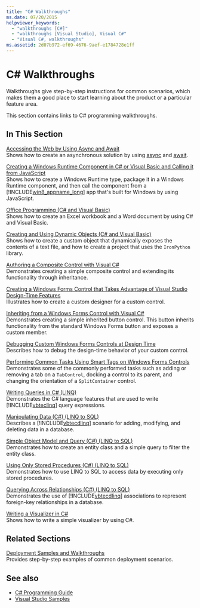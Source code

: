 ```yaml
---
title: "C# Walkthroughs"
ms.date: 07/20/2015
helpviewer_keywords: 
  - "walkthroughs [C#]"
  - "walkthroughs [Visual Studio], Visual C#"
  - "Visual C#, walkthroughs"
ms.assetid: 2d07b972-ef69-4676-9aef-e1784728e1ff
---
```

# C# Walkthroughs
Walkthroughs give step-by-step instructions for common scenarios, which makes them a good place to start learning about the product or a particular feature area.  
  
 This section contains links to C# programming walkthroughs.  
  
## In This Section  

 [Accessing the Web by Using Async and Await](./programming-guide/concepts/async/walkthrough-accessing-the-web-by-using-async-and-await.md)  
 Shows how to create an asynchronous solution by using [async](./language-reference/keywords/async.md) and [await](./language-reference/operators/await.md).  
  
 [Creating a Windows Runtime Component in C# or Visual Basic and Calling it from JavaScript](/windows/uwp/winrt-components/walkthrough-creating-a-simple-windows-runtime-component-and-calling-it-from-javascript)  
 Shows how to create a Windows Runtime type, package it in a Windows Runtime component, and then call the component from a [!INCLUDE[win8_appname_long](~/includes/win8-appname-long-md.md)] app that's built for Windows by using JavaScript.  
  
 [Office Programming (C# and Visual Basic)](./programming-guide/interop/walkthrough-office-programming.md)  
 Shows how to create an Excel workbook and a Word document by using C# and Visual Basic.  
  
 [Creating and Using Dynamic Objects (C# and Visual Basic)](./programming-guide/types/walkthrough-creating-and-using-dynamic-objects.md)  
 Shows how to create a custom object that dynamically exposes the contents of a text file, and how to create a project that uses the `IronPython` library.  
   
 [Authoring a Composite Control with Visual C#](../framework/winforms/controls/walkthrough-authoring-a-composite-control-with-visual-csharp.md)  
 Demonstrates creating a simple composite control and extending its functionality through inheritance.  
  
 [Creating a Windows Forms Control that Takes Advantage of Visual Studio Design-Time Features](../framework/winforms/controls/creating-a-wf-control-design-time-features.md)  
 Illustrates how to create a custom designer for a custom control.  
  
 [Inheriting from a Windows Forms Control with Visual C#](../framework/winforms/controls/walkthrough-inheriting-from-a-windows-forms-control-with-visual-csharp.md)  
 Demonstrates creating a simple inherited button control. This button inherits functionality from the standard Windows Forms button and exposes a custom member.  
  
 [Debugging Custom Windows Forms Controls at Design Time](../framework/winforms/controls/walkthrough-debugging-custom-windows-forms-controls-at-design-time.md)  
 Describes how to debug the design-time behavior of your custom control.

 [Performing Common Tasks Using Smart Tags on Windows Forms Controls](../framework/winforms/controls/performing-common-tasks-using-smart-tags-on-wf-controls.md)  
 Demonstrates some of the commonly performed tasks such as adding or removing a tab on a `TabControl`, docking a control to its parent, and changing the orientation of a `SplitContainer` control.  
  
 [Writing Queries in C# (LINQ)](./programming-guide/concepts/linq/walkthrough-writing-queries-linq.md)  
 Demonstrates the C# language features that are used to write [!INCLUDE[vbteclinq](~/includes/vbteclinq-md.md)] query expressions.  
  
 [Manipulating Data (C#) (LINQ to SQL)](../framework/data/adonet/sql/linq/walkthrough-manipulating-data-csharp.md)  
 Describes a [!INCLUDE[vbtecdlinq](~/includes/vbtecdlinq-md.md)] scenario for adding, modifying, and deleting data in a database.  
  
 [Simple Object Model and Query (C#) (LINQ to SQL)](../framework/data/adonet/sql/linq/walkthrough-simple-object-model-and-query-csharp.md)  
 Demonstrates how to create an entity class and a simple query to filter the entity class.  
  
 [Using Only Stored Procedures (C#) (LINQ to SQL)](../framework/data/adonet/sql/linq/walkthrough-using-only-stored-procedures-csharp.md)  
 Demonstrates how to use LINQ to SQL to access data by executing only stored procedures.  
  
 [Querying Across Relationships (C#) (LINQ to SQL)](../framework/data/adonet/sql/linq/walkthrough-querying-across-relationships-csharp.md)  
 Demonstrates the use of [!INCLUDE[vbtecdlinq](~/includes/vbtecdlinq-md.md)] associations to represent foreign-key relationships in a database.  

 [Writing a Visualizer in C#](/visualstudio/debugger/walkthrough-writing-a-visualizer-in-csharp)  
 Shows how to write a simple visualizer by using C#.  
  
## Related Sections  
 [Deployment Samples and Walkthroughs](/visualstudio/deployment/clickonce-deployment-samples-and-walkthroughs)  
 Provides step-by-step examples of common deployment scenarios.  
  
## See also

- [C# Programming Guide](./programming-guide/index.md)
- [Visual Studio Samples](/visualstudio/ide/visual-studio-ide)
